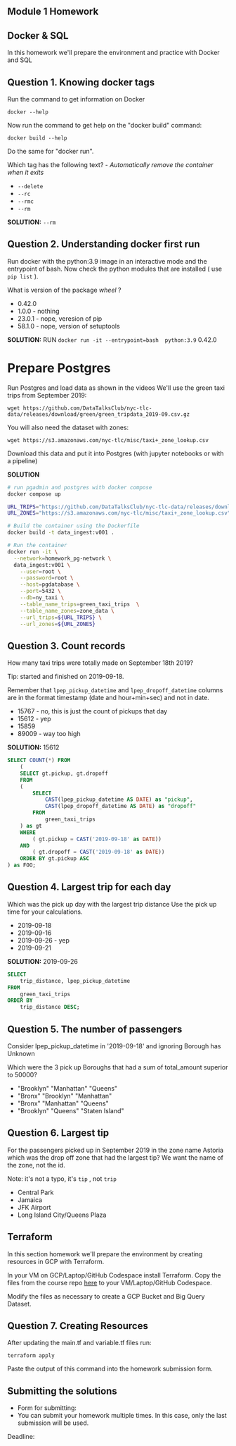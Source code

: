 ## Module 1 Homework

## Docker & SQL

In this homework we'll prepare the environment
and practice with Docker and SQL


## Question 1. Knowing docker tags

Run the command to get information on Docker

```docker --help```

Now run the command to get help on the "docker build" command:

```docker build --help```

Do the same for "docker run".

Which tag has the following text? - *Automatically remove the container when it exits*

- `--delete`
- `--rc`
- `--rmc`
- `--rm`

**SOLUTION:** `--rm`


## Question 2. Understanding docker first run

Run docker with the python:3.9 image in an interactive mode and the entrypoint of bash.
Now check the python modules that are installed ( use ```pip list``` ).

What is version of the package *wheel* ?

- 0.42.0
- 1.0.0 - nothing
- 23.0.1 - nope, veresion of pip
- 58.1.0 - nope, version of setuptools

**SOLUTION:**
RUN ```docker run -it --entrypoint=bash  python:3.9```
0.42.0


# Prepare Postgres

Run Postgres and load data as shown in the videos
We'll use the green taxi trips from September 2019:

```wget https://github.com/DataTalksClub/nyc-tlc-data/releases/download/green/green_tripdata_2019-09.csv.gz```

You will also need the dataset with zones:

```wget https://s3.amazonaws.com/nyc-tlc/misc/taxi+_zone_lookup.csv```

Download this data and put it into Postgres (with jupyter notebooks or with a pipeline)


**SOLUTION**
```bash
# run pgadmin and postgres with docker compose
docker compose up

URL_TRIPS="https://github.com/DataTalksClub/nyc-tlc-data/releases/download/green/green_tripdata_2019-09.csv.gz"
URL_ZONES="https://s3.amazonaws.com/nyc-tlc/misc/taxi+_zone_lookup.csv"

# Build the container using the Dockerfile
docker build -t data_ingest:v001 .

# Run the container
docker run -it \
  --network=homework_pg-network \
  data_ingest:v001 \
    --user=root \
    --password=root \
    --host=pgdatabase \
    --port=5432 \
    --db=ny_taxi \
    --table_name_trips=green_taxi_trips  \
    --table_name_zones=zone_data \
    --url_trips=${URL_TRIPS} \
    --url_zones=${URL_ZONES}
```


## Question 3. Count records

How many taxi trips were totally made on September 18th 2019?

Tip: started and finished on 2019-09-18.

Remember that `lpep_pickup_datetime` and `lpep_dropoff_datetime` columns are in the format timestamp (date and hour+min+sec) and not in date.

- 15767 - no, this is just the count of pickups that day
- 15612 - yep
- 15859
- 89009 - way too high

**SOLUTION:**
15612
```sql
SELECT COUNT(*) FROM
	(
	SELECT gt.pickup, gt.dropoff
	FROM
	(
		SELECT
			CAST(lpep_pickup_datetime AS DATE) as "pickup",
			CAST(lpep_dropoff_datetime AS DATE) as "dropoff"
		FROM
			green_taxi_trips
	) as gt
	WHERE
		( gt.pickup = CAST('2019-09-18' as DATE))
	AND
		( gt.dropoff = CAST('2019-09-18' as DATE))
	ORDER BY gt.pickup ASC
) as FOO;
```


## Question 4. Largest trip for each day

Which was the pick up day with the largest trip distance
Use the pick up time for your calculations.

- 2019-09-18
- 2019-09-16
- 2019-09-26 - yep
- 2019-09-21

**SOLUTION:**
2019-09-26

```sql
SELECT
	trip_distance, lpep_pickup_datetime
FROM
	green_taxi_trips
ORDER BY
	trip_distance DESC;
```


## Question 5. The number of passengers

Consider lpep_pickup_datetime in '2019-09-18' and ignoring Borough has Unknown

Which were the 3 pick up Boroughs that had a sum of total_amount superior to 50000?

- "Brooklyn" "Manhattan" "Queens"
- "Bronx" "Brooklyn" "Manhattan"
- "Bronx" "Manhattan" "Queens"
- "Brooklyn" "Queens" "Staten Island"


## Question 6. Largest tip

For the passengers picked up in September 2019 in the zone name Astoria which was the drop off zone that had the largest tip?
We want the name of the zone, not the id.

Note: it's not a typo, it's `tip` , not `trip`

- Central Park
- Jamaica
- JFK Airport
- Long Island City/Queens Plaza



## Terraform

In this section homework we'll prepare the environment by creating resources in GCP with Terraform.

In your VM on GCP/Laptop/GitHub Codespace install Terraform.
Copy the files from the course repo
[here](https://github.com/DataTalksClub/data-engineering-zoomcamp/tree/main/week_1_basics_n_setup/1_terraform_gcp/terraform) to your VM/Laptop/GitHub Codespace.

Modify the files as necessary to create a GCP Bucket and Big Query Dataset.


## Question 7. Creating Resources

After updating the main.tf and variable.tf files run:

```
terraform apply
```

Paste the output of this command into the homework submission form.


## Submitting the solutions

* Form for submitting:
* You can submit your homework multiple times. In this case, only the last submission will be used.

Deadline: